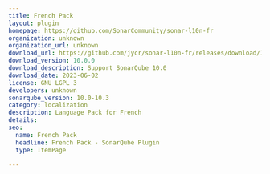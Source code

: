 ```yaml
---
title: French Pack
layout: plugin
homepage: https://github.com/SonarCommunity/sonar-l10n-fr
organization: unknown
organization_url: unknown
download_url: https://github.com/jycr/sonar-l10n-fr/releases/download/10.0.0/sonar-l10n-fr-plugin-10.0.0.jar
download_version: 10.0.0
download_description: Support SonarQube 10.0
download_date: 2023-06-02
license: GNU LGPL 3
developers: unknown
sonarqube_version: 10.0-10.3
category: localization
description: Language Pack for French
details: 
seo:
  name: French Pack
  headline: French Pack - SonarQube Plugin
  type: ItemPage

---
```

